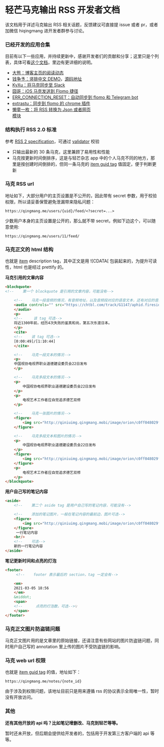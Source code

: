 # 轻芒马克输出 RSS 开发者文档

该文档用于详述马克输出 RSS 相关话题，反馈建议可直接提 issue 或者 pr，或者加微信 hiqingmang 进开发者群参与讨论。

### 已经开发的应用合集

目前有以下一些应用，并持续更新中，感谢开发者们的贡献和分享；这里只是个列表，具体可看[这个文档](https://github.com/qingmang-team/docs/blob/master/content/note_rss_demo.md)，里边有更详细的说明。

- [大熊：博客主页的阅读动态](https://bearchao.com/)
- [钱争予：竖排中文 DEMO](https://realfish.github.io/anti-chronological-feed/)，[源码地址](https://github.com/realfish/anti-chronological-feed)
- [KyXu：将马克同步至 Slack](https://slack.com/apps/A0F81R7U7-rss)
- [囧哥：iOS 马克发送到 Flomo 捷径](https://www.icloud.com/shortcuts/e88a46a77df9430fb8339de742a8ffdb)
- [ERR_CONNECTION_RESET：自动同步到 flomo 和 Telegram bot](https://github.com/dake0805/Qingmang-mark)
- [extrastu：同步到 flomo 的 chrome 插件](https://www.notion.so/flomo-Plus-f440171cffbe40b997e6c45add04f658)
- [懒童一枚：将 RSS 转换为 Json 或者网页<div>模块](https://github.com/liutongl5/QMark-API)

### 结构执行 RSS 2.0 标准

参考 [RSS 2 specification](https://validator.w3.org/feed/docs/rss2.html)，可通过 [validator](https://validator.w3.org/feed/check.cgi) 校验

- 只输出最新的 30 条马克，这里兼顾了易用性和性能
- 马克按更新时间倒排序，这是与轻芒杂志 app 中的个人马克不同的地方，那里是按创建时间倒排的，但同一条马克的 [item guid tag](https://validator.w3.org/feed/docs/rss2.html#ltguidgtSubelementOfLtitemgt) 值固定，便于判断更新

### 马克 RSS url

地址如下，大部分用户的主页设置是不公开的，因此带有 secret 参数，用于校验权限，所以请妥善保管避免泄漏带来隐私问题： 

```
https://qingmang.me/users/{uid}/feed/<?secret=...>
```

少数用户本身的主页设置是公开的，那么就不带 secret，例如下边这个，可以随意使用: 

```
https://qingmang.me/users/11/feed/
```

### 马克正文的 html 结构

也就是 [item](https://validator.w3.org/feed/docs/rss2.html#hrelementsOfLtitemgt) description tag，其中正文是用 ![CDATA[ 包装起来的，为提升可读性，html 也是经过 prettify 的。

**马克引用的文章内容**

```html
<blockquote>
<!--    第一个 blockquote 是引用的文章内容，可能没有-->

    <!--    马克一段音频的情况，有音频地址，以及音频段对应的语音文本，还有对应的音频段时间点和总时长-->
    <audio controls="" src="https://chtbl.com/track/G1147/aphid.fireside.fm/d/1437767933/c7bd2b24-9119-4399-8943-ecdbdef8d646/36e12692-af29-475f-a956-f1e9cde53438.mp3">
    </audio>
    <p>
    <!--     该 tag 可选-->
    将近1300年前，经历4次失败的鉴真和尚，第五次东渡日本。
    </p>
    <cite>
    <!--    该 tag 可选-->
    [0:00:49]/[1:10:44]
    </cite>

    <!--    马克一段文本的情况-->
    <p>
    中国视协电视界职业道德建设委员会22日发布
    </p>

    <!--    马克多段文本的情况-->
    <p>
        中国视协电视界职业道德建设委员会22日发布
    </p>
    <p>
        电视艺术工作者应自觉追求德艺双修
    </p>

    <!--    马克一张图片的情况-->
    <figure>
        <img src="http://qiniuimg.qingmang.mobi/image/orion/c0ff048029ff19d86a1937b480a09edd_400_138.jpeg"/>
    </figure>

    <!--    马克多段文本和图片的情况-->
    <p>
        中国视协电视界职业道德建设委员会22日发布
    </p>
    <figure>
        <img src="http://qiniuimg.qingmang.mobi/image/orion/c0ff048029ff19d86a1937b480a09edd_400_138.jpeg"/>
    </figure>
    <p>
        电视艺术工作者应自觉追求德艺双修
    </p>
</blockquote>
```

**用户自己写的笔记内容**

```html
<aside>
    <!--    第二个 aside tag 是用户自己写的笔记内容，可能没有-->

    <!--    添加的笔记图片，一般在笔记内容的最前边，图片可选-->
    <figure>
        <img src="http://qiniuimg.qingmang.mobi/image/orion/c0ff048029ff19d86a1937b480a09edd_400_138.jpeg"/>
    </figure>
     一行笔记内容
    <br/>
    <!--    可选-->
    新的一行笔记内容
</aside>
```

**笔记更新时间和点亮的灯泡**

```html
<footer>
     <!--    footer 表示最后的 section，tag 一定会有-->

    <em>
    2021-03-05 18:56
    </em>
    &middot;
    <span>
    <!--      点亮的灯泡数，可选-->💡
    </span>
</footer>
```

### 马克正文图片防盗链问题

马克正文图片用的是文章里的原始链接，还请注意有些网站的图片防盗链问题，同时用户自己写的 annotation 里上传的图片不受防盗链的影响。

### 马克 web url 权限

也就是 [item guid tag](https://validator.w3.org/feed/docs/rss2.html#ltguidgtSubelementOfLtitemgt) 的值，地址如下：

```
https://qingmang.me/notes/{note_id}
```

由于涉及到权限问题，该地址目前只是用来遵循 rss 的协议表示全局唯一性，暂时没有开放访问。

### 其他

**还有其他开放的 api 吗？比如笔记增删改、马克到轻芒等等。**

暂时还未开放，但后期会提供给开发者的，包括用于开发第三方客户端的 api 等等。
